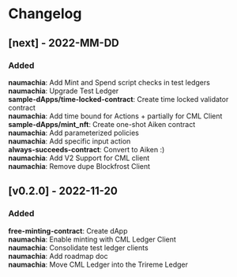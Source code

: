 # Changelog

## [next] - 2022-MM-DD

### Added

**naumachia**: Add Mint and Spend script checks in test ledgers  
**naumachia**: Upgrade Test Ledger  
**sample-dApps/time-locked-contract**: Create time locked validator contract  
**naumachia**: Add time bound for Actions + partially for CML Client   
**sample-dApps/mint_nft**: Create one-shot Aiken contract  
**naumachia**: Add parameterized policies  
**naumachia**: Add specific input action  
**always-succeeds-contract**: Convert to Aiken :)  
**naumachia**: Add V2 Support for CML client  
**naumachia**: Remove dupe Blockfrost Client

## [v0.2.0] - 2022-11-20

### Added

**free-minting-contract**: Create dApp  
**naumachia**: Enable minting with CML Ledger Client  
**naumachia**: Consolidate test ledger clients  
**naumachia**: Add roadmap doc  
**naumachia**: Move CML Ledger into the Trireme Ledger
